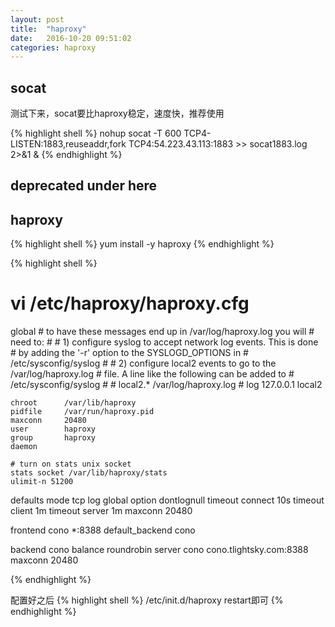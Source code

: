 ```yaml
---
layout: post
title:  "haproxy"
date:   2016-10-20 09:51:02
categories: haproxy
---
```


## socat
测试下来，socat要比haproxy稳定，速度快，推荐使用

{% highlight shell %}
nohup socat -T 600 TCP4-LISTEN:1883,reuseaddr,fork TCP4:54.223.43.113:1883  >> socat1883.log 2>&1 &
{% endhighlight %}




## deprecated under here

## haproxy

{% highlight shell %}
yum install -y haproxy
{% endhighlight %}

{% highlight shell %}
# vi /etc/haproxy/haproxy.cfg
global
    # to have these messages end up in /var/log/haproxy.log you will
    # need to:
    #
    # 1) configure syslog to accept network log events.  This is done
    #    by adding the '-r' option to the SYSLOGD_OPTIONS in
    #    /etc/sysconfig/syslog
    #
    # 2) configure local2 events to go to the /var/log/haproxy.log
    #   file. A line like the following can be added to
    #   /etc/sysconfig/syslog
    #
    #    local2.*                       /var/log/haproxy.log
    #
    log         127.0.0.1 local2

    chroot      /var/lib/haproxy
    pidfile     /var/run/haproxy.pid
    maxconn     20480
    user        haproxy
    group       haproxy
    daemon

    # turn on stats unix socket
    stats socket /var/lib/haproxy/stats
    ulimit-n 51200

defaults
    mode                    tcp
    log                     global
    option                  dontlognull
    timeout connect         10s
    timeout client          1m
    timeout server          1m
    maxconn                 20480

frontend cono *:8388
default_backend cono

backend cono
  balance roundrobin
  server cono cono.tlightsky.com:8388 maxconn 20480

{% endhighlight %}

配置好之后
{% highlight shell %}
/etc/init.d/haproxy restart即可
{% endhighlight %}
